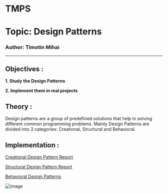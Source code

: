 # TMPS
# Topic: Design Patterns

### Author: Timotin Mihai

---

## Objectives :

**1. Study the Design Patterns**

**2. Implement them in real projects**

## Theory :

Design patterns are a group of predefined solutions that help in solving different common programming problems. Mainly Design Patterns are divided into 3 categories: Creational, Structural and Behavioral.

## Implementation :

[Creational Design Pattern Report](./Reports/Lab1.md)

[Structural Design Pattern Report](./Reports/Lab2.md)

[Behavioral Design Patterns](./Reports/Lab3.md)

![image](https://user-images.githubusercontent.com/54762467/151716329-8c04f022-ffc2-47c8-8e59-c98f02bb0ca2.png)
